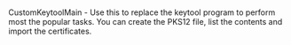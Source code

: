# 
CustomKeytoolMain - Use this to replace the keytool program to perform most the popular tasks.
You can create the PKS12 file, list the contents and import the certificates.
